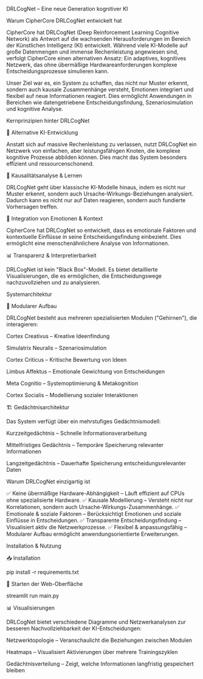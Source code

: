 DRLCogNet – Eine neue Generation kognitiver KI

Warum CipherCore DRLCogNet entwickelt hat

CipherCore hat DRLCogNet (Deep Reinforcement Learning Cognitive Network) als Antwort auf die wachsenden Herausforderungen im Bereich der Künstlichen Intelligenz (KI) entwickelt. Während viele KI-Modelle auf große Datenmengen und immense Rechenleistung angewiesen sind, verfolgt CipherCore einen alternativen Ansatz: Ein adaptives, kognitives Netzwerk, das ohne übermäßige Hardwareanforderungen komplexe Entscheidungsprozesse simulieren kann.

Unser Ziel war es, ein System zu schaffen, das nicht nur Muster erkennt, sondern auch kausale Zusammenhänge versteht, Emotionen integriert und flexibel auf neue Informationen reagiert. Dies ermöglicht Anwendungen in Bereichen wie datengetriebene Entscheidungsfindung, Szenariosimulation und kognitive Analyse.

Kernprinzipien hinter DRLCogNet

🚀 Alternative KI-Entwicklung

Anstatt sich auf massive Rechenleistung zu verlassen, nutzt DRLCogNet ein Netzwerk von einfachen, aber leistungsfähigen Knoten, die komplexe kognitive Prozesse abbilden können. Dies macht das System besonders effizient und ressourcenschonend.

🔬 Kausalitätsanalyse & Lernen

DRLCogNet geht über klassische KI-Modelle hinaus, indem es nicht nur Muster erkennt, sondern auch Ursache-Wirkungs-Beziehungen analysiert. Dadurch kann es nicht nur auf Daten reagieren, sondern auch fundierte Vorhersagen treffen.

🤖 Integration von Emotionen & Kontext

CipherCore hat DRLCogNet so entwickelt, dass es emotionale Faktoren und kontextuelle Einflüsse in seine Entscheidungsfindung einbezieht. Dies ermöglicht eine menschenähnlichere Analyse von Informationen.

📊 Transparenz & Interpretierbarkeit

DRLCogNet ist kein "Black Box"-Modell. Es bietet detaillierte Visualisierungen, die es ermöglichen, die Entscheidungswege nachzuvollziehen und zu analysieren.

Systemarchitektur

🧠 Modularer Aufbau

DRLCogNet besteht aus mehreren spezialisierten Modulen ("Gehirnen"), die interagieren:

Cortex Creativus – Kreative Ideenfindung

Simulatrix Neuralis – Szenariosimulation

Cortex Criticus – Kritische Bewertung von Ideen

Limbus Affektus – Emotionale Gewichtung von Entscheidungen

Meta Cognitio – Systemoptimierung & Metakognition

Cortex Socialis – Modellierung sozialer Interaktionen

🏗 Gedächtnisarchitektur

Das System verfügt über ein mehrstufiges Gedächtnismodell:

Kurzzeitgedächtnis – Schnelle Informationsverarbeitung

Mittelfristiges Gedächtnis – Temporäre Speicherung relevanter Informationen

Langzeitgedächtnis – Dauerhafte Speicherung entscheidungsrelevanter Daten

Warum DRLCogNet einzigartig ist

✅ Keine übermäßige Hardware-Abhängigkeit – Läuft effizient auf CPUs ohne spezialisierte Hardware.
✅ Kausale Modellierung – Versteht nicht nur Korrelationen, sondern auch Ursache-Wirkungs-Zusammenhänge.
✅ Emotionale & soziale Faktoren – Berücksichtigt Emotionen und soziale Einflüsse in Entscheidungen.
✅ Transparente Entscheidungsfindung – Visualisiert aktiv die Netzwerkprozesse.
✅ Flexibel & anpassungsfähig – Modularer Aufbau ermöglicht anwendungsorientierte Erweiterungen.

Installation & Nutzung

📥 Installation

pip install -r requirements.txt

🚀 Starten der Web-Oberfläche

streamlit run main.py

📊 Visualisierungen

DRLCogNet bietet verschiedene Diagramme und Netzwerkanalysen zur besseren Nachvollziehbarkeit der KI-Entscheidungen:

Netzwerktopologie – Veranschaulicht die Beziehungen zwischen Modulen

Heatmaps – Visualisiert Aktivierungen über mehrere Trainingszyklen

Gedächtnisverteilung – Zeigt, welche Informationen langfristig gespeichert bleiben
